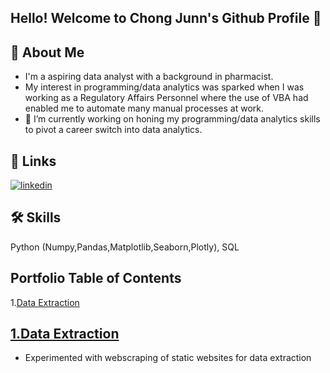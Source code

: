## Hello! Welcome to Chong Junn's Github Profile 👋

## 🚀 About Me
- I'm a aspiring data analyst with a background in pharmacist.
- My interest in programming/data analytics was sparked when I was working as a Regulatory Affairs Personnel where the use of VBA had enabled me to automate many manual processes at work. 
- 🌱 I’m currently working on honing my programming/data analytics skills to pivot a career switch into data analytics.

  
## 🔗 Links
[![linkedin](https://img.shields.io/badge/linkedin-0A66C2?style=for-the-badge&logo=linkedin&logoColor=white)](https://www.linkedin.com/in/chong-junn/)


  
## 🛠 Skills
Python (Numpy,Pandas,Matplotlib,Seaborn,Plotly), SQL

## Portfolio Table of Contents
1.[Data Extraction](#extraction)



<a id='extraction'></a>
## <a href=https://github.com/chongjunn-tech/webscraping>1.Data Extraction</a>
- Experimented with webscraping of static websites for data extraction
  










<!--
**chongjunn-tech/chongjunn-tech** is a ✨ _special_ ✨ repository because its `README.md` (this file) appears on your GitHub profile.

Here are some ideas to get you started:

- 🔭 I’m currently working on ...
- 🌱 I’m currently learning ...
- 👯 I’m looking to collaborate on ...
- 🤔 I’m looking for help with ...
- 💬 Ask me about ...
- 📫 How to reach me: ...
- 😄 Pronouns: ...
- ⚡ Fun fact: ...
-->
